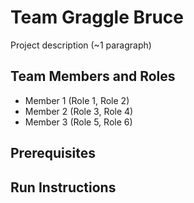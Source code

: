 # Team Graggle Bruce

Project description (~1 paragraph)

## Team Members and Roles

* Member 1 (Role 1, Role 2)
* Member 2 (Role 3, Role 4)
* Member 3 (Role 5, Role 6)

## Prerequisites

## Run Instructions
